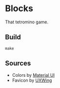 # Blocks

That tetromino game.

## Build

```shell
make
```

## Sources

* Colors by [Material UI](https://www.materialui.co/colors)
* Favicon by [UXWing](https://uxwing.com/)
